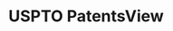 ---
layout: default
bigquery: https://console.cloud.google.com/bigquery?p=patents-public-data&d=patentsview&page=dataset
citation: Attribution should be given to PatentsView for use, distribution, or derivative
  works.
code: https://github.com/CSSIP-AIR/PatentsView-Code-Snippets/
contributors: USPTO
cost: None
description: 'PatentsView includes US patent data including raw data (summaries, applications,
  pregrant applications), disambugations of inventors and assignees, and inventor
  gender estimates.  Also foreign priority data, # of figures and sheets, and government
  interest statements.'
documentation: https://patentsview.org/query/builder-faqs
last_edit: 04/09/2022, 09:08:48
location: https://patentsview.org/
maintained_by: USPTO
record_creation_timestamp: 12/2/2020 17:20:46
schema_fields:
- disamb_inventor_id_20170307
- filename
- num_sheets
- disamb_assignee_id_20200331
- disamb_assignee_id_20190312
- category
- state_fips
- ipc_version_indicator
- rule_47
- lapse_of_patent
- subclass
- country
- f102_date
- male
- exemplary
- level_one
- male_flag
- status
- subgroup_id
- subgroup
- designation
- disamb_assignee_id_20191231
- location_id
- action_date
- disamb_inventor_id_20180528
- rawlocation_id
- num_claims
- assignee_id
- dependent
- disamb_assignee_id_20200630
- type
- latlong
- abstract
- disamb_inventor_id_20170808
- state
- disamb_inventor_id_20190312
- ipc_class
- disamb_inventor_id_20200630
- classification_level
- _102_date
- country_transformed
- number
- latitude
- subclass_id
- latin_name
- doctype
- applicant_type
- subsection_id
- num
- disamb_inventor_id_20171226
- disamb_inventor_id_20191008
- main_group
- relkind
- length
- disamb_inventor_id_20200929
- field_title
- f371_date
- date
- section_id
- county
- disamb_assignee_id_20181127
- publication_number
- disamb_assignee_id_20190820
- series_code
- patent_id
- classification_data_source
- rel_id
- withdrawn
- group
- subcategory_id
- disamb_inventor_id_20191231
- application_id
- symbol_position
- role
- text
- attribution_status
- group_id
- fname
- term_grant
- name
- mainclass_id
- disamb_assignee_id_20191008
- uuid
- kind
- name_first
- name_last
- lawyer_id
- disamb_inventor_id_20200331
- category_id
- rawinventor_id
- variety
- term_disclaimer
- city
- level_two
- disamb_assignee_id_20200929
- deceased
- section
- doc_type
- id
- title
- sector_title
- _371_date
- term_extension
- citation_id
- inventor_id
- gi_statement
- organization_id
- rawassignee_id
- classification_status
- disamb_inventor_id_20190820
- field_id
- contract_award_number
- disclaimer_date
- level_three
- disamb_inventor_id_20171003
- num_figures
- county_fips
- lname
- sequence
- disamb_inventor_id_20201229
- classification_value
- longitude
- reldocno
- disamb_inventor_id_20181127
- organization
shortname: patentsview
tags:
- disambiguation
- United States
- gender
terms_of_use: Creative Commons Attribution 4.0 International License.
timeframe: 1963-1999
title: USPTO PatentsView
uuid: cf1780b1-e265-4e49-8d1d-83b9cfe0fd9a
---